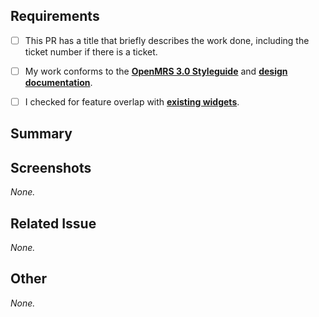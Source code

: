 ## Requirements

- [ ] This PR has a title that briefly describes the work done, including the ticket number if there is a ticket.
- [ ]  My work conforms to the [**OpenMRS 3.0 Styleguide**](https://om.rs/styleguide) and [**design documentation**](https://om.rs/o3ui).
- [ ] I checked for feature overlap with [**existing widgets**](https://om.rs/directory).


## Summary

<!--
Required.
Please describe what problems your PR addresses.
-->


## Screenshots

*None.*
<!--
Optional.
If possible, please insert any screenshots/videos of your changes here.
-->


## Related Issue

*None.*
<!--
Required if applicable.
If present, please link any related issue here, e.g. "https://issues.openmrs.org/browse/123").
-->


## Other

*None.*
<!--
Optional.
Anything else that isn't covered by one of the sections above.
-->
